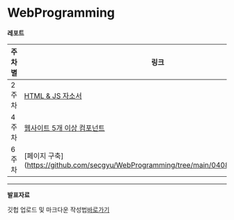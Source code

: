 # WebProgramming

**레포트**

| 주차별 | 링크                                                                                                    |
| ------ | ------------------------------------------------------------------------------------------------------- |
| 2주차  | [HTML & JS 자소서](https://github.com/secgyu/WebProgramming/tree/main/0311/report)                      |
| 4주차  | [웹사이트 5개 이상 컴포넌트](https://github.com/secgyu/WebProgramming/tree/main/0325/report/web_report) |
| 6주차  | [페이지 구축] (https://github.com/secgyu/WebProgramming/tree/main/0408/report/reportweb)                |

---

**발표자료**

깃헙 업로드 및 마크다운 작성법[바로가기](https://github.com/secgyu/WebProgramming/blob/main/0318/%EA%B9%83%ED%97%88%EB%B8%8C%20%EC%97%85%EB%A1%9C%EB%93%9C%20%EB%B0%8F%20%EB%A7%88%ED%81%AC%EB%8B%A4%EC%9A%B4%20%EC%9E%91%EC%84%B1%EB%B2%95.pptx)
